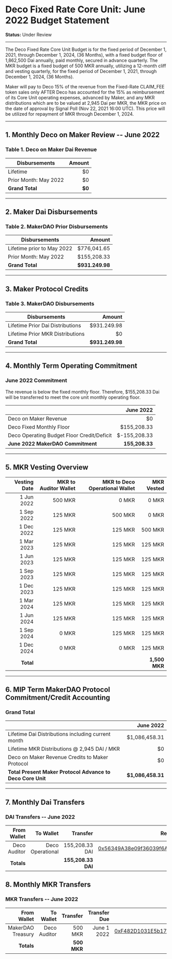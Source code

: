 # Deco Fixed Rate Core Unit: June 2022 Budget Statement

**Status:** Under Review

---

The Deco Fixed Rate Core Unit Budget is for the fixed period of December 1, 2021, through December 1, 2024, (36 Months), with a fixed budget floor of 1,862,500 Dai annually, paid monthly, secured in advance quarterly. The MKR budget is a fixed budget of 500 MKR annually, utilizing a 12-month cliff and vesting quarterly, for the fixed period of December 1, 2021, through December 1, 2024, (36 Months).

Maker will pay to Deco 15% of the revenue from the Fixed-Rate CLAIM_FEE token sales only AFTER Deco has accounted for the 15% as reimbursement of its Core Unit operating expenses, advanced by Maker, and any MKR distributions which are to be valued at 2,945 Dai per MKR, the MKR price on the date of approval by Signal Poll (Nov 22, 2021 16:00 UTC). This price will be utilized for repayment of MKR through December 1, 2024.

---

## 1. Monthly Deco on Maker Review -- June 2022

### Table 1. Deco on Maker Dai Revenue

| Disbursements | Amount |
|-----------------|---------------:|
| Lifetime| $0 |
| Prior Month: May 2022| $0 |
| **Grand Total** | **$0** |

---

## 2. Maker Dai Disbursements

### Table 2. MakerDAO Prior Disbursements

| Disbursements | Amount |
|-----------------|---------------:|
| Lifetime prior to May 2022| $776,041.65 |
| Prior Month: May 2022| $155,208.33 |
| **Grand Total** | **$931.249.98** |

---

## 3. Maker Protocol Credits

### Table 3. MakerDAO Disbursements

| Disbursements | Amount |
|-----------------|---------------:|
| Lifetime Prior Dai Distributions| $931.249.98 |
| Lifetime Prior MKR Distributions| $0 |
| **Grand Total** | **$931.249.98** |

---

## 4. Monthly Term Operating Commitment

### June 2022 Commitment

The revenue is below the fixed monthly floor. Therefore, $155,208.33 Dai will be transferred to meet the core unit monthly operating floor.

|  |  June 2022 |
|-----------------|---------------:|
| Deco on Maker Revenue | $0|
| Deco Fixed Monthly Floor | $155,208.33|
| Deco Operating Budget Floor Credit/Deficit | $-155,208.33|
| **June 2022 MakerDAO Commitment** | **155,208.33** |

---

## 5. MKR Vesting Overview

| Vesting Date | MKR to Auditor Wallet | MKR to Deco Operational Wallet| MKR Vested |
|----------------------:|-----------------:|-----------:|--------------:|
| 1 Jun 2022 | 500 MKR | 0 MKR | 0 MKR |
| 1 Sep 2022 | 125 MKR | 500 MKR | 0 MKR |
| 1 Dec 2022 | 125 MKR | 125 MKR | 500 MKR |
| 1 Mar 2023 | 125 MKR | 125 MKR | 125 MKR |
| 1 Jun 2023 | 125 MKR | 125 MKR | 125 MKR |
| 1 Sep 2023 | 125 MKR | 125 MKR | 125 MKR |
| 1 Dec 2023 | 125 MKR | 125 MKR | 125 MKR |
| 1 Mar 2024 | 125 MKR | 125 MKR | 125 MKR |
| 1 Jun 2024 | 125 MKR | 125 MKR | 125 MKR |
| 1 Sep 2024 | 0 MKR | 125 MKR | 125 MKR |
| 1 Dec 2024 | 0 MKR | 0 MKR | 125 MKR |
| **Total** | | |**1,500 MKR**|

---

## 6. MIP Term MakerDAO Protocol Commitment/Credit Accounting

### Grand Total

|  |  June 2022 |
|-----------------|---------------:|
| Lifetime Dai Distributions including current month | $1,086,458.31|
| Lifetime MKR Distributions @ 2,945 DAI / MKR | $0|
| Deco on Maker Revenue Credits to Maker Protocol | $0|
| **Total Present Maker Protocol Advance to Deco Core Unit** | **$1,086,458.31** |

---

## 7. Monthly Dai Transfers

### DAI Transfers -- June 2022

|From Wallet |To Wallet | Transfer | Recipient Multi-sig Address |
|-------------------:|-------------------:|----------------:|-----------------:|
| Deco Auditor | Deco Operational | 155,208.33 DAI | [0x56349A38e09f36039f6AF77309690d217Beaf0bF]( https://gnosis-safe.io/app/eth:0x56349A38e09f36039f6AF77309690d217Beaf0bF/balances) |
| **Totals** | | **155,208.33 DAI** | |


## 8. Monthly MKR Transfers

### MKR Transfers -- June 2022

|From Wallet |To Wallet | Transfer |Transfer Due|Recipient Multi-sig Address |
|-------------------:|-------------------:|-------------------:|----------------:|-----------------:|
| MakerDAO Treasury | Deco Auditor | 500 MKR | June 1 2022 |[0xF482D1031E5b172D42B2DAA1b6e5Cbf6519596f7]( https://gnosis-safe.io/app/eth:0xF482D1031E5b172D42B2DAA1b6e5Cbf6519596f7/balances) |
| **Totals** | | **500 MKR** | |


